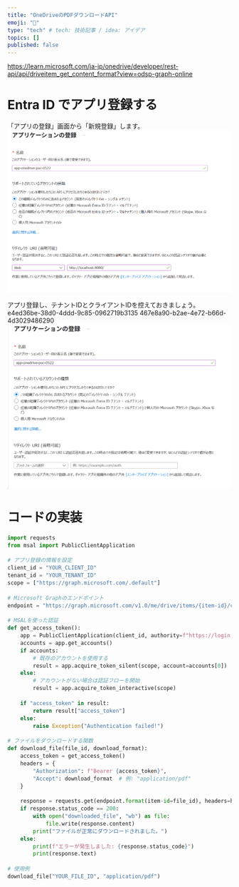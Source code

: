 ```yaml
---
title: "OneDriveのPDFダウンロードAPI"
emoji: "🎃"
type: "tech" # tech: 技術記事 / idea: アイデア
topics: []
published: false
---
```


https://learn.microsoft.com/ja-jp/onedrive/developer/rest-api/api/driveitem_get_content_format?view=odsp-graph-online

# Entra ID でアプリ登録する
「アプリの登録」画面から「新規登録」します。
![](/images/pdf_download_api_onedrive/2025-05-22-12-07-04.png)

アプリ登録し、テナントIDとクライアントIDを控えておきましょう。
e4ed36be-38d0-4ddd-9c85-0962719b3135
467e8a90-b2ae-4e72-b66d-4d3029486290
![](/images/pdf_download_api_onedrive/2025-05-22-10-42-30.png)

<!-- 作成したアプリの「証明書とシークレット」画面から「新しいクライアントシークレット」を作成します。
secret-onedrive-poc-0522
![](/images/pdf_download_api_onedrive/2025-05-22-10-43-50.png)

クライアントシークレットを追加します。表示されるシークレットの値を控えておきましょう。
6iz8Q~ZWNjWRmCypeMzzjKPu-M.6rf0pqfq0VafI
![](/images/pdf_download_api_onedrive/2025-05-22-10-45-14.png) -->

# コードの実装

```python
import requests
from msal import PublicClientApplication

# アプリ登録の情報を設定
client_id = "YOUR_CLIENT_ID"
tenant_id = "YOUR_TENANT_ID"
scope = ["https://graph.microsoft.com/.default"]

# Microsoft Graphのエンドポイント
endpoint = "https://graph.microsoft.com/v1.0/me/drive/items/{item-id}/content"

# MSALを使った認証
def get_access_token():
    app = PublicClientApplication(client_id, authority=f"https://login.microsoftonline.com/{tenant_id}")
    accounts = app.get_accounts()
    if accounts:
        # 既存のアカウントを使用する
        result = app.acquire_token_silent(scope, account=accounts[0])
    else:
        # アカウントがない場合は認証フローを開始
        result = app.acquire_token_interactive(scope)

    if "access_token" in result:
        return result["access_token"]
    else:
        raise Exception("Authentication failed!")

# ファイルをダウンロードする関数
def download_file(file_id, download_format):
    access_token = get_access_token()
    headers = {
        "Authorization": f"Bearer {access_token}",
        "Accept": download_format  # 例: "application/pdf"
    }

    response = requests.get(endpoint.format(item-id=file_id), headers=headers)
    if response.status_code == 200:
        with open("downloaded_file", "wb") as file:
            file.write(response.content)
        print("ファイルが正常にダウンロードされました。")
    else:
        print(f"エラーが発生しました: {response.status_code}")
        print(response.text)

# 使用例
download_file("YOUR_FILE_ID", "application/pdf")
```